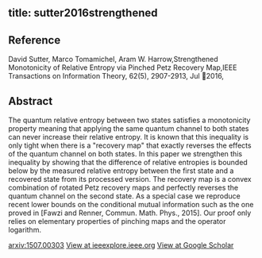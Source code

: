 title: sutter2016strengthened
---


## Reference

David Sutter, Marco Tomamichel, Aram W. Harrow,Strengthened Monotonicity of Relative Entropy via Pinched Petz Recovery Map,IEEE Transactions on Information Theory, 62(5), 2907-2913, Jul 2016,

## Abstract 
  The quantum relative entropy between two states satisfies a monotonicity
property meaning that applying the same quantum channel to both states can
never increase their relative entropy. It is known that this inequality is only
tight when there is a "recovery map" that exactly reverses the effects of the
quantum channel on both states. In this paper we strengthen this inequality by
showing that the difference of relative entropies is bounded below by the
measured relative entropy between the first state and a recovered state from
its processed version. The recovery map is a convex combination of rotated Petz
recovery maps and perfectly reverses the quantum channel on the second state.
As a special case we reproduce recent lower bounds on the conditional mutual
information such as the one proved in [Fawzi and Renner, Commun. Math. Phys.,
2015]. Our proof only relies on elementary properties of pinching maps and the
operator logarithm.

    

[arxiv:1507.00303](https://arxiv.org/abs/1507.00303)
[View at ieeexplore.ieee.org](https://ieeexplore.ieee.org/abstract/document/7439826/)
[View at Google Scholar](https://scholar.google.com/scholar_lookup?arxiv_id=1507.00303) 